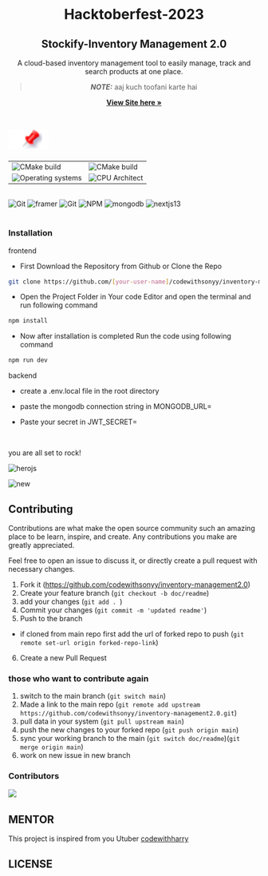 <br />
<div align="center">
  <h1 align="center">Hacktoberfest-2023</h1>
  <h2 align="center">Stockify-Inventory Management 2.0</h2>
<div align="center">

  <p align="center">

A cloud-based inventory management tool to easily manage, track and search products at one place.<br/>

> **_NOTE:_** aaj kuch toofani karte hai

</p>
</div>
    <a href="https://stockify-3u6imvyth-codewithsonyy.vercel.app/"><strong>View Site here »</strong></a>
    <br />
    <br />

  </p>
</div>

## [![](https://raw.githubusercontent.com/aregtech/areg-sdk/master/docs/img/pin.svg)](#project-status)

<table class="no-border">
<tr>
    <td><img src="https://badgen.net/github/stars/codewithsonyy/inventory-management2.0" alt="CMake build"/></td>
    <td><img src="https://badgen.net/github/forks/codewithsonyy/inventory-management2.0" alt="CMake build"/></td>
   
       
  </tr>
  <tr>
    <td><img src="https://img.shields.io/github/issues/codewithsonyy/inventory-management2.0" alt="Operating systems"/></td>
    <td><img src="https://img.shields.io/github/issues-pr/codewithsonyy/inventory-management2.0" alt="CPU Architect"/></td>

  </tr>
</table>
<br />

<div>
	<img height="20" src="https://img.shields.io/badge/react.js-6DA55F?style=for-the-badge&logo=react.js&logoColor=white" alt="Git" title="Git" />
  <img height="20" src="https://img.shields.io/badge/framermotion-%23563D7C.svg?style=for-the-badge&logo=&logoColor=white" alt="framer" title="Git" />
 <img height="30" src="https://img.shields.io/badge/tailwind-%23323330.svg?style=for-the-badge&logo=tailwind&logoColor=%23F7DF1E" alt="Git" title="Git" /> 

  <img height="40" src="https://img.shields.io/badge/NPM-%23CB3837.svg?style=for-the-badge&logo=npm&logoColor=white" alt="NPM" title="NPM" />
 <img height="50" src="https://img.shields.io/badge/mongodb-%23F05033.svg?style=for-the-badge&logo=mongodb&logoColor=white" alt="mongodb" title="GIT" /> 
  <img height="60" src="https://img.shields.io/badge/next.js-%23121011.svg?style=for-the-badge&logo=next.js&logoColor=white" alt="nextjs13" title="Github" /> 
	</div>

<br />

### Installation

frontend

- First Download the Repository from Github or Clone the Repo 

```sh
git clone https://github.com/[your-user-name]/codewithsonyy/inventory-management2.0.git
```

- Open the Project Folder in Your code Editor and open the terminal and run following command

```sh
npm install
```

- Now after installation is completed Run the code using following command

```sh
npm run dev
```

backend
- create a .env.local file in the root directory
- paste the mongodb connection string in MONGODB_URL=
- Paste your secret in JWT_SECRET=

  <br/>

 
  
you are all set to rock!



![herojs](https://github.com/codewithsonyy/inventory-management2.0/assets/114895266/1bf5f19f-451d-491a-9cd1-80dea511627d)




![new](https://github.com/codewithsonyy/inventory-management2.0/assets/114895266/0093b902-484d-4873-9c1b-a15c5dfaa345)


## Contributing

Contributions are what make the open source community such an amazing place to be learn, inspire, and create. Any contributions you make are greatly appreciated.

Feel free to open an issue to discuss it, or directly create a pull request with necessary changes.

1. Fork it (<https://github.com/codewithsonyy/inventory-management2.0>)
2. Create your feature branch (`git checkout -b doc/readme`)
2. add your changes (`git add . `)
3. Commit your changes (`git commit -m 'updated readme'`)
4. Push to the branch
  - if cloned from main repo first add the url of forked repo to push (`git remote set-url origin forked-repo-link`)
6. Create a new Pull Request

### those who want to contribute again
1. switch to the main branch  (`git switch main`)
2. Made a link to the main repo (`git remote add upstream https://github.com/codewithsonyy/inventory-management2.0.git`)
3. pull data in your system (`git pull upstream main`)
4. push the new changes to your forked repo (`git push origin main`)
5. sync your working branch to the main (`git switch doc/readme`)(`git merge origin main`)
6. work on new issue in new branch


### Contributors

<a href="https://github.com/codewithsonyy/inventory-management2.0/graphs/contributors">
  <img src="https://contrib.rocks/image?repo=codewithsonyy/inventory-management2.0" />
</a>

## MENTOR
This project is inspired from you Utuber [codewithharry](https://github.com/CodeWithHarry)
## LICENSE
